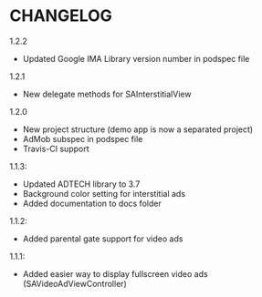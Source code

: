 CHANGELOG
=========

1.2.2
 - Updated Google IMA Library version number in podspec file

1.2.1
 - New delegate methods for SAInterstitialView

1.2.0
 - New project structure (demo app is now a separated project)
 - AdMob subspec in podspec file
 - Travis-CI support

1.1.3:
 - Updated ADTECH library to 3.7
 - Background color setting for interstitial ads
 - Added documentation to docs folder

1.1.2:
 - Added parental gate support for video ads

1.1.1:
 - Added easier way to display fullscreen video ads (SAVideoAdViewController)
